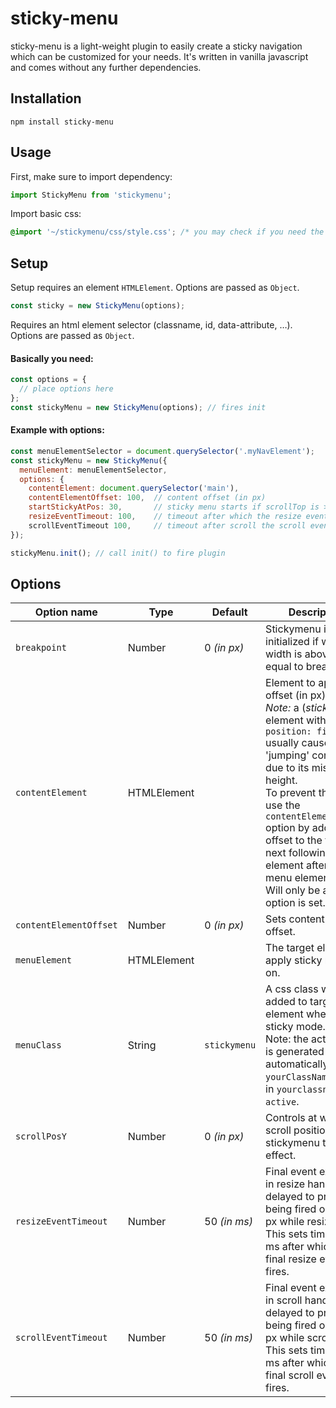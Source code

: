 # sticky-menu
sticky-menu is a light-weight plugin to easily create a sticky navigation which can be customized for your needs.
It's written in vanilla javascript and comes without any further dependencies. 

## Installation
```npm
npm install sticky-menu
```

## Usage
First, make sure to import dependency:
```javascript
import StickyMenu from 'stickymenu';
```

Import basic css:
```css
@import '~/stickymenu/css/style.css'; /* you may check if you need the tilde (~) alias for /node_modules folder. */
```

## Setup
Setup requires an element `HTMLElement`.
Options are passed as `Object`.
```javascript
const sticky = new StickyMenu(options);
```

Requires an html element selector (classname, id, data-attribute, …).<br>
Options are passed as `Object`.

#### Basically you need:
```javascript
const options = {
  // place options here
};
const stickyMenu = new StickyMenu(options); // fires init
```

#### Example with options:
```javascript
const menuElementSelector = document.querySelector('.myNavElement');
const stickyMenu = new StickyMenu({
  menuElement: menuElementSelector,
  options: {
    contentElement: document.querySelector('main'), 
    contentElementOffset: 100,  // content offset (in px)
    startStickyAtPos: 30,       // sticky menu starts if scrollTop is >= 30px
    resizeEventTimeout: 100,    // timeout after which the resize event fires (in ms)
    scrollEventTimeout 100,     // timeout after scroll the scroll event fires (in ms). 
});

stickyMenu.init(); // call init() to fire plugin
```

## Options
| Option name | Type | Default | Description | Required |
|---|---|---|---|---|
| `breakpoint` | Number  | 0 _(in px)_ | Stickymenu is only initialized if window width is above or equal to breakpoint.  | false |
| `contentElement` | HTMLElement  || Element to apply offset (in px) on.<br>_Note:_ a (_sticky_) element with `position: fixed` usually causes 'jumping' content due to its missing height.<br>To prevent that, just use the `contentElementOffset` option by adding offset to the to the next following element after your menu element.<br> Will only be applied if option is set. | false |
| `contentElementOffset` | Number | 0 _(in px)_ | Sets content element offset. | false |
| `menuElement` | HTMLElement  |  | The target element to apply sticky mode on. | **true** |
| `menuClass` | String  | `stickymenu` | A css class which is added to target element when in sticky mode.<br>Note: the active class is generated automatically. `yourClassName` results in `yourclassname-active`.  | false |
| `scrollPosY` | Number  | 0 _(in px)_ | Controls at which scroll position the stickymenu takes effect. | false |
| `resizeEventTimeout` | Number  | 50 _(in ms)_ | Final event execution in resize handler is delayed to prevent being fired on every px while resizing.<br>This sets timeout in ms after which the final resize event fires. | false |
| `scrollEventTimeout` | Number  | 50 _(in ms)_ | Final event execution in scroll handler is delayed to prevent being fired on every px while scrolling.<br>This sets timeout in ms after which the final scroll event fires. | false |
